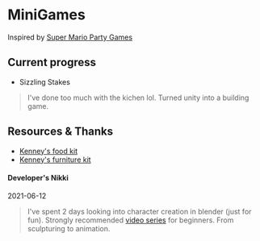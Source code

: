 # MiniGames
Inspired by [Super Mario Party Games](https://www.nintendo.com/games/detail/super-mario-party-switch/)


## Current progress
* Sizzling Stakes
> I've done too much with the kichen lol. Turned unity into a building game.


## Resources & Thanks

* [Kenney's food kit](https://www.kenney.nl/assets/food-kit)
* [Kenney's furniture kit](https://www.kenney.nl/assets/furniture-kit)

<!-- # [Synty Studios' POLYGON Starter Pack](https://assetstore.unity.com/packages/p/polygon-starter-pack-low-poly-3d-art-by-synty-156819) -->


#### Developer's Nikki
2021-06-12 
>I've spent 2 days looking into character creation in blender (just for fun). Strongly recommended [video series](https://www.youtube.com/watch?v=DiIoWrOlIRw&list=PLFt_AvWsXl0fEx02iXR8uhDsVGhmM9Pse) for beginners. From sculpturing to animation. 
